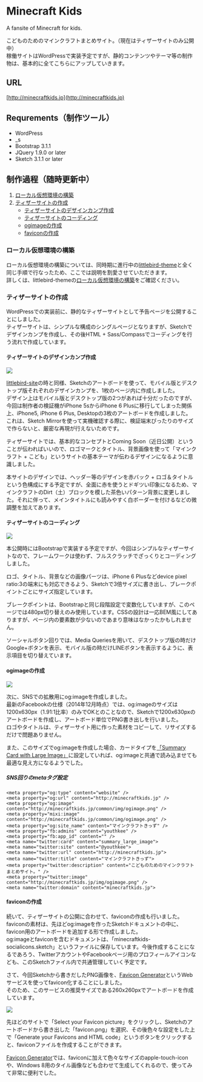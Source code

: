 # Minecraft Kids

A fansite of Minecraft for kids.

こどものためのマインクラフトまとめサイト。（現在はティザーサイトのみ公開中）  
稼働サイトはWordPressで実装予定ですが、静的コンテンツやテーマ等の制作物は、基本的に全てこちらにアップしていきます。

## URL

[http://minecraftkids.jp](http://minecraftkids.jp)

## Requrements（制作ツール）

- WordPress
- _s
- Bootstrap 3.1.1
- JQuery 1.9.0 or later
- Sketch 3.1.1 or later

## 制作過程（随時更新中）

1. [ローカル仮想環境の構築](#user-content-ローカル仮想環境の構築)
2. [ティザーサイトの作成](#user-content-ティザーサイトの作成)
	- [ティザーサイトのデザインカンプ作成](#user-content-ティザーサイトのデザインカンプ作成)
	- [ティザーサイトのコーディング](#user-content-ティザーサイトのコーディング)
	- [ogimageの作成](#user-content-ogimageの作成)
	- [faviconの作成](#user-content-faviconの作成)

### ローカル仮想環境の構築

ローカル仮想環境の構築については、同時期に進行中の[littlebird-theme](https://github.com/littlebirdjp/littlebird-theme)と全く同じ手順で行なったため、ここでは説明を割愛させていただきます。  
詳しくは、littlebird-themeの[ローカル仮想環境の構築](https://github.com/littlebirdjp/littlebird-theme#user-content-%E3%83%AD%E3%83%BC%E3%82%AB%E3%83%AB%E4%BB%AE%E6%83%B3%E7%92%B0%E5%A2%83%E3%81%AE%E6%A7%8B%E7%AF%89)をご確認ください。

### ティザーサイトの作成

WordPressでの実装前に、静的なティザーサイトとして予告ページを公開することにしました。  
ティザーサイトは、シンプルな構成のシングルページとなりますが、Sketchでデザインカンプを作成し、その後HTML + Sass/Compassでコーディングを行う流れで作成しています。

#### ティザーサイトのデザインカンプ作成

![](screenshots/screenshot01.png?raw=true)

[littlebird-site](https://github.com/littlebirdjp/littlebird-site)の時と同様、Sketchのアートボードを使って、モバイル版とデスクトップ版それぞれのデザインカンプを、1枚のページ内に作成しました。  
デザイン上はモバイル版とデスクトップ版の2つがあれば十分だったのですが、今回は制作者の検証機がiPhone 5sからiPhone 6 Plusに移行してしまった関係上、iPhone5, iPhone 6 Plus, Desktopの3枚のアートボードを作成しました。  
これは、Sketch Mirrorを使って実機確認する際に、検証端末ぴったりのサイズで作らないと、厳密な再現が行えないためです。

ティザーサイトでは、基本的なコンセプトとComing Soon（近日公開）ということが伝わればいいので、ロゴマークとタイトル、背景画像を使って「マインクラフト + こども」というサイトの基本テーマが伝わるデザインになるように意識しました。

本サイトのデザインでは、ヘッダー等のデザインを赤バック + ロゴ＆タイトルという色構成にする予定ですが、全面に赤を使うとドギツい印象になるため、マインクラフトのDirt（土）ブロックを模した茶色いパターン背景に変更しました。それに伴って、メインタイトルにも読みやすく白ボーダーを付けるなどの微調整を加えてあります。

#### ティザーサイトのコーディング

![](screenshots/screenshot02.png?raw=true)

本公開時にはBootstrapで実装する予定ですが、今回はシンプルなティザーサイトなので、フレームワークは使わず、フルスクラッチでざっくりとコーディングしました。  

ロゴ、タイトル、背景などの画像パーツは、iPhone 6 Plusなどdevice pixel ratio:3の端末にも対応できるよう、Sketchで3倍サイズに書き出し、ブレークポイントごとにサイズ指定しています。

ブレークポイントは、Bootstrapと同じ段階設定で変数化していますが、このページでは480px切り替えのみ使用しています。CSSの設計は一応BEM風にしてありますが、ページ内の要素数が少ないのであまり意味はなかったかもしれません。

ソーシャルボタン回りでは、Media Queriesを用いて、デスクトップ版の時だけGoogle+ボタンを表示、モバイル版の時だけLINEボタンを表示するように、表示項目を切り替えています。

#### ogimageの作成

![](screenshots/screenshot03.png?raw=true)

次に、SNSでの拡散用にog:imageを作成しました。  
最新のFacebookの仕様（2014年12月時点）では、og:imageのサイズは1200x630px（1.91:1比率）のみでOKとのことなので、Sketchで1200x630pxのアートボードを作成し、アートボード単位でPNG書き出しを行いました。  
ロゴやタイトルは、ティザーサイト用に作った素材をコピーして、リサイズするだけで問題ありません。

また、このサイズでog:imageを作成した場合、カードタイプを[「Summary Card with Large Image」](https://dev.twitter.com/cards/types/summary-large-image)に設定していれば、og:imageと共通で読み込ませても最適な見え方になるようでした。

##### SNS回りのmetaタグ設定

```
<meta property="og:type" content="website" />
<meta property="og:url" content="http://minecraftkids.jp" />
<meta property="og:image" content="http://minecraftkids.jp/common/img/ogimage.png" />
<meta property="mixi:image" content="http://minecraftkids.jp/common/img/ogimage.png" />
<meta property="og:site_name" content="マインクラフトきっず" />
<meta property="fb:admins" content="youthkee" />
<meta property="fb:app_id" content="" />
<meta name="twitter:card" content="summary_large_image">
<meta name="twitter:site" content="@youthkee">
<meta name="twitter:url" content="http://minecraftkids.jp">
<meta name="twitter:title" content="マインクラフトきっず">
<meta property="twitter:description" content="こどものためのマインクラフトまとめサイト。" />
<meta property="twitter:image" content="http://minecraftkids.jp/img/ogimage.png" />
<meta name="twitter:domain" content="minecraftkids.jp">
```

#### faviconの作成

続いて、ティザーサイトの公開に合わせて、faviconの作成も行いました。  
faviconの素材は、先ほどog:imageを作ったSketchドキュメントの中に、favicon用のアートボードを追加する形で作成しました。  
og:imageとfaviconを含むドキュメントは、「minecraftkids-socialicons.sketch」というファイルに保存しています。今後作成することになるであろう、TwitterアカウントやFacebookページ用のプロフィールアイコンなども、このSketchファイル内で共通管理していく予定です。

さて、今回Sketchから書きだしたPNG画像を、[Favicon Generator](http://realfavicongenerator.net/)というWebサービスを使ってfavicon化することにしました。  
そのため、このサービスの推奨サイズである260x260pxでアートボードを作成しています。

![](screenshots/screenshot04.png?raw=true)

先ほどのサイトで「Select your Favicon picture」をクリックし、Sketchのアートボードから書き出した「favicon.png」を選択、その後色々な設定をした上で「Generate your Favicons and HTML code」というボタンをクリックすると、faviconファイルを作成することができます。

[Favicon Generator](http://realfavicongenerator.net/)では、faviconに加えて色々なサイズのapple-touch-iconや、Windows 8用のタイル画像なども合わせて生成してくれるので、使ってみて非常に便利でした。






